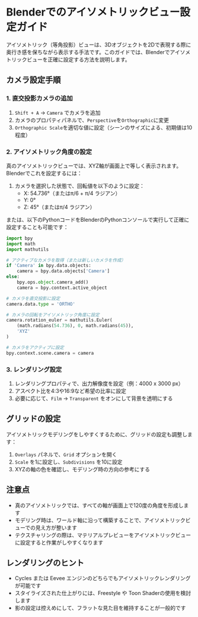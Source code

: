 # Blenderでのアイソメトリックビュー設定ガイド

アイソメトリック（等角投影）ビューは、3Dオブジェクトを2Dで表現する際に奥行き感を保ちながら表示する手法です。このガイドでは、Blenderでアイソメトリックビューを正確に設定する方法を説明します。

## カメラ設定手順

### 1. 直交投影カメラの追加

1. `Shift + A` → `Camera` でカメラを追加
2. カメラのプロパティパネルで、`Perspective`を`Orthographic`に変更
3. `Orthographic Scale`を適切な値に設定（シーンのサイズによる、初期値は10程度）

### 2. アイソメトリック角度の設定

真のアイソメトリックビューでは、XYZ軸が画面上で等しく表示されます。Blenderでこれを設定するには：

1. カメラを選択した状態で、回転値を以下のように設定：
   - X: 54.736°（またはπ/6 + π/4 ラジアン）
   - Y: 0°
   - Z: 45°（またはπ/4 ラジアン）

または、以下のPythonコードをBlenderのPythonコンソールで実行して正確に設定することも可能です：

```python
import bpy
import math
import mathutils

# アクティブなカメラを取得（または新しいカメラを作成）
if 'Camera' in bpy.data.objects:
    camera = bpy.data.objects['Camera']
else:
    bpy.ops.object.camera_add()
    camera = bpy.context.active_object

# カメラを直交投影に設定
camera.data.type = 'ORTHO'

# カメラの回転をアイソメトリック角度に設定
camera.rotation_euler = mathutils.Euler(
    (math.radians(54.736), 0, math.radians(45)),
    'XYZ'
)

# カメラをアクティブに設定
bpy.context.scene.camera = camera
```

### 3. レンダリング設定

1. レンダリングプロパティで、出力解像度を設定（例：4000 x 3000 px）
2. アスペクト比を4:3や16:9など希望の比率に設定
3. 必要に応じて、`Film` → `Transparent` をオンにして背景を透明にする

## グリッドの設定

アイソメトリックモデリングをしやすくするために、グリッドの設定も調整します：

1. `Overlays` パネルで、`Grid` オプションを開く
2. `Scale` を1に設定し、`Subdivisions` を10に設定
3. XYZの軸の色を確認し、モデリング時の方向の参考にする

## 注意点

- 真のアイソメトリックでは、すべての軸が画面上で120度の角度を形成します
- モデリング時は、ワールド軸に沿って構築することで、アイソメトリックビューでの見え方が整います
- テクスチャリングの際は、マテリアルプレビューをアイソメトリックビューに設定すると作業がしやすくなります

## レンダリングのヒント

- Cycles または Eevee エンジンのどちらでもアイソメトリックレンダリングが可能です
- スタイライズされた仕上がりには、Freestyle や Toon Shaderの使用を検討します
- 影の設定は控えめにして、フラットな見た目を維持することが一般的です